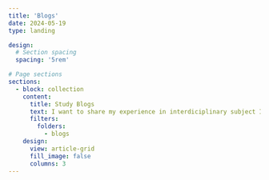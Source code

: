 ```yaml
---
title: 'Blogs'
date: 2024-05-19
type: landing

design:
  # Section spacing
  spacing: '5rem'

# Page sections
sections:
  - block: collection
    content:
      title: Study Blogs
      text: I want to share my experience in interdiciplinary subject I learn before
      filters:
        folders:
          - blogs
    design:
      view: article-grid
      fill_image: false
      columns: 3
---
```

